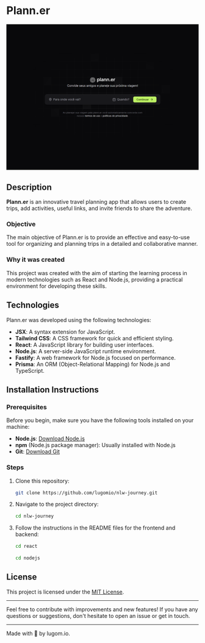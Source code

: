 # Plann.er
![banner](https://github.com/lugomio/nlw-journey/blob/master/banner.png)

## Description

**Plann.er** is an innovative travel planning app that allows users to create trips, add activities, useful links, and invite friends to share the adventure.

### Objective
The main objective of Plann.er is to provide an effective and easy-to-use tool for organizing and planning trips in a detailed and collaborative manner.

### Why it was created
This project was created with the aim of starting the learning process in modern technologies such as React and Node.js, providing a practical environment for developing these skills.

## Technologies

Plann.er was developed using the following technologies:

- **JSX**: A syntax extension for JavaScript.
- **Tailwind CSS**: A CSS framework for quick and efficient styling.
- **React**: A JavaScript library for building user interfaces.
- **Node.js**: A server-side JavaScript runtime environment.
- **Fastify**: A web framework for Node.js focused on performance.
- **Prisma**: An ORM (Object-Relational Mapping) for Node.js and TypeScript.

## Installation Instructions

### Prerequisites

Before you begin, make sure you have the following tools installed on your machine:

- **Node.js**: [Download Node.js](https://nodejs.org/)
- **npm** (Node.js package manager): Usually installed with Node.js
- **Git**: [Download Git](https://git-scm.com/)

### Steps

1. Clone this repository:

   ```bash
   git clone https://github.com/lugomio/nlw-journey.git
   ```

2. Navigate to the project directory:

   ```bash
   cd nlw-journey
   ```

3. Follow the instructions in the README files for the frontend and backend:

   ```bash
   cd react
   ```
   ```bash
   cd nodejs
   ```

## License

This project is licensed under the [MIT License](LICENSE.md).

---

Feel free to contribute with improvements and new features! If you have any questions or suggestions, don't hesitate to open an issue or get in touch.

---

Made with 💙 by lugom.io.